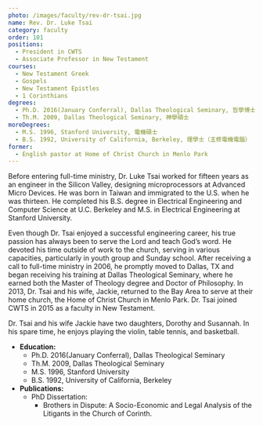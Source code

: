 ```yaml
---
photo: /images/faculty/rev-dr-tsai.jpg
name: Rev. Dr. Luke Tsai
category: faculty
order: 101
positions:
  - President in CWTS
  - Associate Professor in New Testament
courses:
  - New Testament Greek
  - Gospels
  - New Testament Epistles
  - 1 Corinthians
degrees:
  - Ph.D. 2016(January Conferral), Dallas Theological Seminary, 哲學博士
  - Th.M. 2009, Dallas Theological Seminary, 神學碩士
moreDegrees:
  - M.S. 1996, Stanford University, 電機碩士
  - B.S. 1992, University of California, Berkeley, 理學士（主修電機電腦）
former:
  - English pastor at Home of Christ Church in Menlo Park
---
```


Before entering full-time ministry, Dr. Luke Tsai worked for fifteen years as an engineer in the Silicon Valley, designing microprocessors at Advanced Micro Devices. He was born in Taiwan and immigrated to the U.S. when he was thirteen. He completed his B.S. degree in Electrical Engineering and Computer Science at U.C. Berkeley and M.S. in Electrical Engineering at Stanford University.

Even though Dr. Tsai enjoyed a successful engineering career, his true passion has always been to serve the Lord and teach God’s word. He devoted his time outside of work to the church, serving in various capacities, particularly in youth group and Sunday school. After receiving a call to full-time ministry in 2006, he promptly moved to Dallas, TX and began receiving his training at Dallas Theological Seminary, where he earned both the Master of Theology degree and Doctor of Philosophy. In 2013, Dr. Tsai and his wife, Jackie, returned to the Bay Area to serve at their home church, the Home of Christ Church in Menlo Park. Dr. Tsai joined CWTS in 2015 as a faculty in New Testament.

Dr. Tsai and his wife Jackie have two daughters, Dorothy and Susannah. In his spare time, he enjoys playing the violin, table tennis, and basketball.

- **Education:**
  - Ph.D. 2016(January Conferral), Dallas Theological Seminary
  - Th.M. 2009, Dallas Theological Seminary
  - M.S. 1996, Stanford University
  - B.S. 1992, University of California, Berkeley
- **Publications:**
  - PhD Dissertation:
    - Brothers in Dispute: A Socio-Economic and Legal Analysis of the Litigants in the Church of Corinth.
